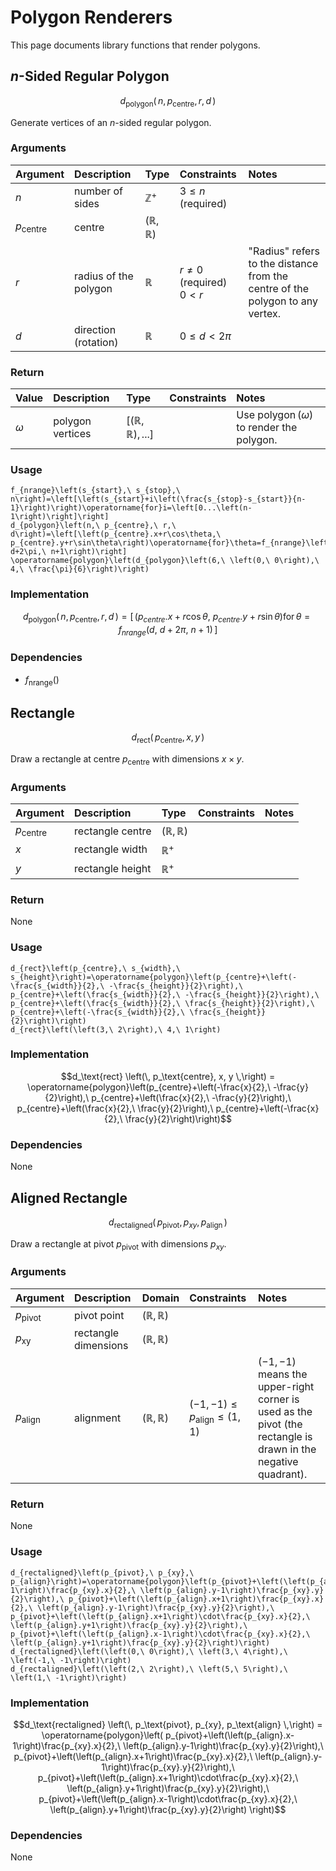 # Polygon Renderers
<!-- #SQUARK live!
| dest = desmos/library/rendering/polygons
| title = Polygons
| index = desmos / library / rendering
| update = 2025 August 25
-->

This page documents library functions that render polygons.


## $n$-Sided Regular Polygon

```math
d_\text{polygon} \left(\,
  n,
  p_\text{centre},
  r,
  d
\,\right)
```

Generate vertices of an $n$-sided regular polygon.

### Arguments
| Argument | Description | Type | Constraints | Notes |
| :------- | :---------- | :--- | :---------- | :---- |
| $n$ | number of sides | $\mathbb{Z}^{+}$ | $3 \leq n$ (required) |
| $p_\text{centre}$ | centre | $(\mathbb{R}, \mathbb{R})$ |
| $r$ | radius of the polygon | $\mathbb{R}$ | $r \neq 0$ (required) <br> $0 < r$ | "Radius" refers to the distance from the centre of the polygon to any vertex. |
| $d$ | direction (rotation) | $\mathbb{R}$ | $0 \leq d < 2\pi$ |  |

### Return
| Value | Description | Type | Constraints | Notes |
| :---- | :---------- | :--- | :---------- | :---- |
| $\omega$ | polygon vertices | $[(\mathbb{R}, \mathbb{R}), ...]$ | | Use $\operatorname{polygon}(\omega)$ to render the polygon. |

### Usage
```desmos
f_{nrange}\left(s_{start},\ s_{stop},\ n\right)=\left[\left(s_{start}+i\left(\frac{s_{stop}-s_{start}}{n-1}\right)\right)\operatorname{for}i=\left[0...\left(n-1\right)\right]\right]
d_{polygon}\left(n,\ p_{centre},\ r,\ d\right)=\left[\left(p_{centre}.x+r\cos\theta,\ p_{centre}.y+r\sin\theta\right)\operatorname{for}\theta=f_{nrange}\left(d,\ d+2\pi,\ n+1\right)\right]
\operatorname{polygon}\left(d_{polygon}\left(6,\ \left(0,\ 0\right),\ 4,\ \frac{\pi}{6}\right)\right)
```

### Implementation
```math
d_\text{polygon} \left(\,
  n,
  p_\text{centre},
  r,
  d
\,\right)
=
\left[\,
  \left(p_{centre}.x+r\cos\theta,\ p_{centre}.y+r\sin\theta\right)\operatorname{for}\theta=f_{nrange}\left(d,\ d+2\pi,\ n+1\right)
\,\right]
```

### Dependencies
- $f_\text{nrange}()$


## Rectangle

```math
d_\text{rect} \left(\,
  p_\text{centre},
  x,
  y
\,\right)
```

Draw a rectangle at centre $p_\text{centre}$ with dimensions $x \times y$.

### Arguments
| Argument | Description | Type | Constraints | Notes |
| :------- | :---------- | :--- | :---------- | :---- |
| $p_\text{centre}$ | rectangle centre | $(\mathbb{R}, \mathbb{R})$ | | |
| $x$ | rectangle width | $\mathbb{R}^{+}$ | | |
| $y$ | rectangle height | $\mathbb{R}^{+}$ | | |

### Return
None

### Usage
```desmos
d_{rect}\left(p_{centre},\ s_{width},\ s_{height}\right)=\operatorname{polygon}\left(p_{centre}+\left(-\frac{s_{width}}{2},\ -\frac{s_{height}}{2}\right),\ p_{centre}+\left(\frac{s_{width}}{2},\ -\frac{s_{height}}{2}\right),\ p_{centre}+\left(\frac{s_{width}}{2},\ \frac{s_{height}}{2}\right),\ p_{centre}+\left(-\frac{s_{width}}{2},\ \frac{s_{height}}{2}\right)\right)
d_{rect}\left(\left(3,\ 2\right),\ 4,\ 1\right)
```

### Implementation
```math
d_\text{rect} \left(\,
  p_\text{centre},
  x,
  y
\,\right)
=
\operatorname{polygon}\left(p_{centre}+\left(-\frac{x}{2},\ -\frac{y}{2}\right),\ p_{centre}+\left(\frac{x}{2},\ -\frac{y}{2}\right),\ p_{centre}+\left(\frac{x}{2},\ \frac{y}{2}\right),\ p_{centre}+\left(-\frac{x}{2},\ \frac{y}{2}\right)\right)
```

### Dependencies
None


## Aligned Rectangle

```math
d_\text{rectaligned} \left(\,
  p_\text{pivot},
  p_{xy},
  p_\text{align}
\,\right)
```

Draw a rectangle at pivot $p_\text{pivot}$ with dimensions $p_{xy}$.

### Arguments
| Argument | Description | Domain | Constraints | Notes |
| :------- | :---------- | :----- | :---------- | :---- |
| $p_\text{pivot}$ | pivot point | $(\mathbb{R}, \mathbb{R})$ | | |
| $p_\text{xy}$ | rectangle dimensions | $(\mathbb{R}, \mathbb{R})$ | | |
| $p_\text{align}$ | alignment | $(\mathbb{R}, \mathbb{R})$ | $(-1, -1) \leq p_\text{align} \leq (1, 1)$ | $(-1, -1)$ means the upper-right corner is used as the pivot (the rectangle is drawn in the negative quadrant). |

### Return
None

### Usage
```desmos
d_{rectaligned}\left(p_{pivot},\ p_{xy},\ p_{align}\right)=\operatorname{polygon}\left(p_{pivot}+\left(\left(p_{align}.x-1\right)\frac{p_{xy}.x}{2},\ \left(p_{align}.y-1\right)\frac{p_{xy}.y}{2}\right),\ p_{pivot}+\left(\left(p_{align}.x+1\right)\frac{p_{xy}.x}{2},\ \left(p_{align}.y-1\right)\frac{p_{xy}.y}{2}\right),\ p_{pivot}+\left(\left(p_{align}.x+1\right)\cdot\frac{p_{xy}.x}{2},\ \left(p_{align}.y+1\right)\frac{p_{xy}.y}{2}\right),\ p_{pivot}+\left(\left(p_{align}.x-1\right)\cdot\frac{p_{xy}.x}{2},\ \left(p_{align}.y+1\right)\frac{p_{xy}.y}{2}\right)\right)
d_{rectaligned}\left(\left(0,\ 0\right),\ \left(3,\ 4\right),\ \left(-1,\ -1\right)\right)
d_{rectaligned}\left(\left(2,\ 2\right),\ \left(5,\ 5\right),\ \left(1,\ -1\right)\right)
```

### Implementation
```math
d_\text{rectaligned} \left(\,
  p_\text{pivot},
  p_{xy},
  p_\text{align}
\,\right)
=
\operatorname{polygon}\left(
  p_{pivot}+\left(\left(p_{align}.x-1\right)\frac{p_{xy}.x}{2},\ \left(p_{align}.y-1\right)\frac{p_{xy}.y}{2}\right),\ p_{pivot}+\left(\left(p_{align}.x+1\right)\frac{p_{xy}.x}{2},\ \left(p_{align}.y-1\right)\frac{p_{xy}.y}{2}\right),\ p_{pivot}+\left(\left(p_{align}.x+1\right)\cdot\frac{p_{xy}.x}{2},\ \left(p_{align}.y+1\right)\frac{p_{xy}.y}{2}\right),\ p_{pivot}+\left(\left(p_{align}.x-1\right)\cdot\frac{p_{xy}.x}{2},\ \left(p_{align}.y+1\right)\frac{p_{xy}.y}{2}\right)
\right)
```

### Dependencies
None
